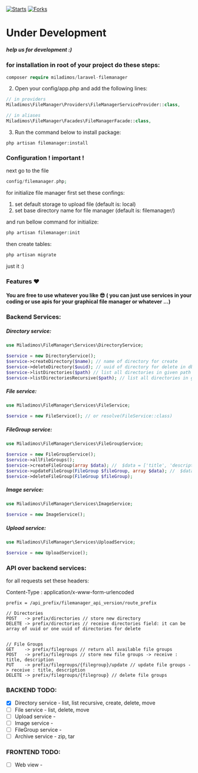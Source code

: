 [![Starts](https://img.shields.io/github/stars/miladimos/laravel-filemanager?style=flat&logo=github)](https://github.com/miladimos/laravel-filemanager/forks)
[![Forks](https://img.shields.io/github/forks/miladimos/laravel-filemanager?style=flat&logo=github)](https://github.com/miladimos/laravel-filemanager/stargazers)

[comment]: <> (- [English]&#40;README-en.md&#41;)

# Under Development

##### help us for development :)

### for installation in root of your project do these steps:

``` php
composer require miladimos/laravel-filemanager
```

2. Open your config/app.php and add the following lines:

```php
// in providers
Miladimos\FileManager\Providers\FileManagerServiceProvider::class,

// in aliases
Miladimos\FileManager\Facades\FileManagerFacade::class,
```

3. Run the command below to install package:

```
php artisan filemanager:install
```

### Configuration ! important !

next go to the file

```php
config/filemanager.php;
```

for initialize file manager first set these confings:

1. set default storage to upload file (default is: local)
2. set base directory name for file manager (default is: filemanager/)

and run bellow command for initialize:

``` php
php artisan filemanager:init
```

then create tables:

``` php
php artisan migrate
```

just it :)

[comment]: <> (### نحوه استفاده)

[comment]: <> (برای اپلود فایل:)

[comment]: <> (```)

[comment]: <> (public function store&#40;Request $request&#41;)

[comment]: <> ({   )

[comment]: <> (    // This will upload your file to the default folder of selected in config storage)

[comment]: <> (    UploadService::uploadFile&#40;$request->file&#40;'some_file'&#41;&#41;;)

[comment]: <> (    // This will upload your file to the given as second parameter path of default storage)

[comment]: <> (    UploadService::uploadFile&#40;$request->file&#40;'some_file'&#41;, 'path/to/upload'&#41;;)

[comment]: <> (    // This will upload your file to the given storage)

[comment]: <> (    UploadService::uploadFile&#40;$request->file&#40;'some_file'&#41;, 'path/to/upload', 'storage_name'&#41;;)

[comment]: <> (    // This will also resize image to the given width and height)

[comment]: <> (    UploadService::uploadFile&#40;$request->file&#40;'some_file'&#41;, 'path/to/upload', 'storage_name'&#41;;)

[comment]: <> (})

[comment]: <> (```)

[comment]: <> (برای آپلود عکس با فرمت base64:)

[comment]: <> (```php)

[comment]: <> (public function store&#40;Request $request&#41;)

[comment]: <> ({   )

[comment]: <> (    // This will upload your file to the default folder of selected in config storage)

[comment]: <> (    UploadService::uploadBase64Image&#40;$request->input&#40;'image'&#41;&#41;;)

[comment]: <> (    // This will upload your file to the given as second parameter path of default storage)

[comment]: <> (    UploadService::uploadFile&#40;$request->input&#40;'image'&#41;, 'path/to/upload'&#41;;)

[comment]: <> (    // This will upload your file to the given storage)

[comment]: <> (    UploadService::uploadFile&#40;$request->input&#40;'image'&#41;, 'path/to/upload', 'storage_name'&#41;;)

[comment]: <> (    // This will also resize image to the given width and height)

[comment]: <> (    UploadService::uploadFile&#40;$request->input&#40;'image'&#41;, 'path/to/upload', 'storage_name'&#41;;)

[comment]: <> (})

[comment]: <> (```)

### Features ❤️

#### You are free to use whatever you like 😎 ( you can just use services in your coding or use apis for your graphical file manager or whatever ...)

### Backend Services:

##### Directory service:

```php
use Miladimos\FileManager\Services\DirectoryService;

$service = new DirectoryService();
$service->createDirectory($name); // name of directory for create
$service->deleteDirectory($uuid); // uuid of directory for delete in db and disk
$service->listDirectories($path) // list all directories in given path
$service->listDirectoriesRecursive($path); // list all directories in given path Recursively
```

##### File service:

```php
use Miladimos\FileManager\Services\FileService;

$service = new FileService(); // or resolve(FileService::class)
```

##### FileGroup service:

```php
use Miladimos\FileManager\Services\FileGroupService;

$service = new FileGroupService();
$service->allFileGroups();
$service->createFileGroup(array $data); //  $data = ['title', 'description']
$service->updateFileGroup(FileGroup $fileGroup, array $data); //  $data = ['title', 'description']
$service->deleteFileGroup(FileGroup $fileGroup);
```

##### Image service:

```php
use Miladimos\FileManager\Services\ImageService;

$service = new ImageService();
```

##### Upload service:

```php
use Miladimos\FileManager\Services\UploadService;

$service = new UploadService();
```

### API over backend services:
for all requests set these headers: 

Content-Type : application/x-www-form-urlencoded

```
prefix = /api_prefix/filemanager_api_version/route_prefix

// Directories
POST   -> prefix/directories // store new directory 
DELETE -> prefix/directories // receive directories field: it can be array of uuid or one uuid of directories for delete


// File Groups
GET    -> prefix/filegroups // return all available file groups
POST   -> prefix/filegroups // store new file groups -> receive : title, description
PUT    -> prefix/filegroups/{filegroup}/update // update file groups -> receive : title, description
DELETE -> prefix/filegroups/{filegroup} // delete file groups
```

### BACKEND TODO:

- [x] Directory service - list, list recursive, create, delete, move
- [ ] File service - list, delete, move
- [ ] Upload service -
- [ ] Image service -
- [ ] FileGroup service -
- [ ] Archive service - zip, tar

### FRONTEND TODO:

- [ ] Web view -
